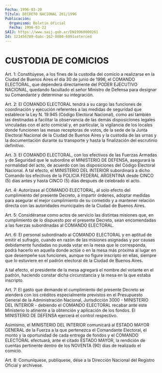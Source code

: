 ```yaml
---
Fecha: 1996-03-20
Título: DECRETO NACIONAL 261/1996
Publicación:
  Organismo: Boletín Oficial
  Fecha: 1996-03-22
SAIJ: https://www.saij.gob.ar/DN19960000261
Id: 123456789-0abc-162-0000-6991soterced
---
```

# CUSTODIA DE COMICIOS

<a id="1"></a>
Art. 1: Constitúyese, a los fines de la custodia del comicio a realizarse en la Ciudad de Buenos Aires el día 30 de junio de 1996, el  COMANDO  ELECTORAL,    que  dependerá  directamente  del  PODER EJECUTIVO NACIONAL, quedando facultado el señor Ministro de Defensa para   designar  su  Comandante  y  determinar  su  integración.

<a id="2"></a>
Art. 2: El COMANDO ELECTORAL  tendrá  a  su cargo las funciones de coordinación y ejecución referentes a las medidas  de seguridad que establece  la  Ley N. 19.945 (Código Electoral Nacional),  como  así también las destinadas  a  facilitar  la  observancia  de las demás disposiciones  legales  vinculadas  con  el  acto  comicial  y,  en particular,  la vigilancia de los locales donde funcionen las mesas receptoras de  votos,  de la sede de la Junta Electoral Nacional de la  Ciudad  de Buenos Aires  y  la  custodia  de  las  urnas  y  la documentación  durante  su  transporte  y hasta la finalización del escrutinio definitivo.

<a id="3"></a>
Art.  3: El COMANDO ELECTORAL, con los efectivos  de  las  Fuerzas Armadas  y  de Seguridad que le subordine el MINISTERIO DE DEFENSA, asegurará la  normalidad del acto, de acuerdo con las disposiciones del Código Electoral  Nacional.  A  tal  efecto,  el MINISTERIO DEL INTERIOR subordinará a dicho Comando los efectivos  de  la  POLICIA FEDERAL ARGENTINA desde CINCO (5) días antes y hasta CINCO (5) días después de celebrado el acto.

<a id="4"></a>
Art.  4:  Autorízase  al  COMANDO  ELECTORAL,  al solo efecto del cumplimiento  del  presente  Decreto,  a impartir órdenes,  adoptar medidas para asegurar el mejor cumplimiento  de  su  cometido  y  a mantener  relación  directa  con  las autoridades municipales de la Ciudad de Buenos Aires.

<a id="5"></a>
Art. 5: Considéranse como actos de servicio las distintas misiones que, en cumplimiento de lo dispuesto  por el presente Decreto, sean encomendadas  a  las  fuerzas  subordinadas  al  COMANDO  ELECTORAL.

<a id="6"></a>
Art. 6: El personal subordinado  al COMANDO ELECTORAL y en aptitud de emitir el sufragio, cuando en razón  de las misiones asignadas y por causas debidamente fundadas no pueda  votar  en  la mesa que le corresponda, podrá hacerlo en aquella donde actúe o en  la mesa más próxima  al lugar en que desempeñe sus funciones, aunque no  figure inscripto en ellas, siempre que lo estuviere en el padrón electoral de la Ciudad de Buenos Aires.

A tal efecto,  el  presidente  de  la  mesa  agregará el nombre del votante  en  el padrón, haciendo constar dicha circunstancia  y  la mesa en la que estaba inscripto.

<a id="7"></a>
Art. 7: El gasto  que demande el cumplimiento del presente Decreto se  atenderá  con  los   créditos  especialmente  previstos  en  el Presupuesto  General de la  Administración  Nacional,  Jurisdicción 3000 - MINISTERIO  DEL  INTERIOR -   debiendo  el COMANDO ELECTORAL recabar  ante  este  Ministerio  lo  atinente  a  la  obtención   y aplicación  de  los  fondos.  El  MINISTERIO DE DEFENSA ejercerá el control respectivo.

Asimismo, el MINISTERIO DEL INTERIOR  comunicará  al  ESTADO  MAYOR GENERAL  de  la Fuerza a la que pertenezca el Comandante Electoral, el monto y la  oportunidad  de  cada entrega de fondos y el COMANDO ELECTORAL efectuará, ante el citado  ESTADO  MAYOR, la rendición de cuentas pertinente dentro de los NOVENTA (90)  días de realizado el comicio.

<a id="8"></a>
Art. 8: Comuníquese, publíquese, dése a la Dirección Nacional del Registro  Oficial  y  archívese.